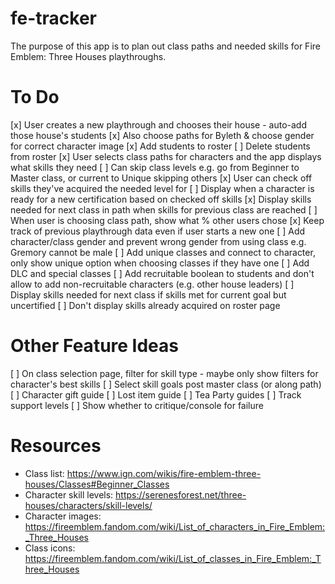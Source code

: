 # fe-tracker

The purpose of this app is to plan out class paths and needed skills for Fire Emblem: Three Houses playthroughs.

# To Do

[x] User creates a new playthrough and chooses their house - auto-add those house's students
[x] Also choose paths for Byleth & choose gender for correct character image
[x] Add students to roster
[ ] Delete students from roster
[x] User selects class paths for characters and the app displays what skills they need
[ ] Can skip class levels e.g. go from Beginner to Master class, or current to Unique skipping others
[x] User can check off skills they've acquired the needed level for
[ ] Display when a character is ready for a new certification based on checked off skills
[x] Display skills needed for next class in path when skills for previous class are reached
[ ] When user is choosing class path, show what % other users chose
[x] Keep track of previous playthrough data even if user starts a new one
[ ] Add character/class gender and prevent wrong gender from using class e.g. Gremory cannot be male
[ ] Add unique classes and connect to character, only show unique option when choosing classes if they have one
[ ] Add DLC and special classes
[ ] Add recruitable boolean to students and don't allow to add non-recruitable characters (e.g. other house leaders)
[ ] Display skills needed for next class if skills met for current goal but uncertified
[ ] Don't display skills already acquired on roster page

# Other Feature Ideas

[ ] On class selection page, filter for skill type - maybe only show filters for character's best skills
[ ] Select skill goals post master class (or along path)
[ ] Character gift guide
[ ] Lost item guide
[ ] Tea Party guides
[ ] Track support levels
[ ] Show whether to critique/console for failure

# Resources

-   Class list: https://www.ign.com/wikis/fire-emblem-three-houses/Classes#Beginner_Classes
-   Character skill levels: https://serenesforest.net/three-houses/characters/skill-levels/
-   Character images: https://fireemblem.fandom.com/wiki/List_of_characters_in_Fire_Emblem:_Three_Houses
-   Class icons: https://fireemblem.fandom.com/wiki/List_of_classes_in_Fire_Emblem:_Three_Houses
